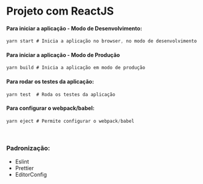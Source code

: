 # Projeto com ReactJS


#### Para iniciar a aplicação - Modo de Desenvolvimento:
```js
yarn start # Inicia a aplicação no browser, no modo de desenvolvimento
```
#### Para iniciar a aplicação - Modo de Produção
```js
yarn build # Inicia a aplicação em modo de produção
```
#### Para rodar os testes da aplicação:
```js
yarn test  # Roda os testes da aplicação
```
#### Para configurar o webpack/babel:
```js
yarn eject # Permite configurar o webpack/babel
```
<br/>
<h3>Padronização:</h3>
<ul>
  <li>Eslint</li>
  <li>Prettier</li>
  <li>EditorConfig</li>
</ul>
